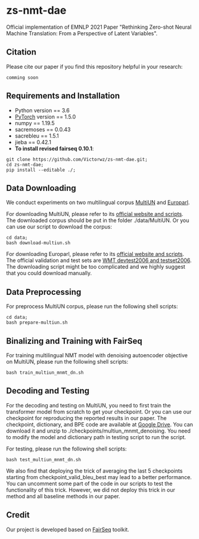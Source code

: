 # zs-nmt-dae
Official implementation of EMNLP 2021 Paper "Rethinking Zero-shot Neural Machine Translation: From a Perspective of Latent Variables". 

## Citation
Please cite our paper if you find this repository helpful in your research:
```
comming soon
```

## Requirements and Installation
* Python version == 3.6
* [PyTorch](http://pytorch.org/) version == 1.5.0
* numpy == 1.19.5
* sacremoses == 0.0.43
* sacrebleu == 1.5.1
* jieba == 0.42.1
* **To install revised fairseq 0.10.1**:
```
git clone https://github.com/Victorwz/zs-nmt-dae.git;
cd zs-nmt-dae;
pip install --editable ./;
```

## Data Downloading
We conduct experiments on two multilingual corpus [MultiUN](https://conferences.unite.un.org/uncorpus) and [Europarl](http://www.statmt.org/europarl/).

For downloading MultiUN, please refer to its [official website and scripts](https://conferences.unite.un.org/UNCORPUS/en/DownloadOverview). The downloaded corpus should be put in the folder ./data/MultiUN. Or you can use our script to download the corpus:
```
cd data;
bash download-multiun.sh
```

For downloading Europarl, please refer to its [official website and scripts](http://www.statmt.org/europarl/). The official validation and test sets are [WMT devtest2006 and testset2006](http://matrix.statmt.org/test_sets/list). The downloading script might be too complicated and we highly suggest that you could download manually.

## Data Preprocessing
For preprocess MultiUN corpus, please run the following shell scripts:
```
cd data;
bash prepare-multiun.sh
```

## Binalizing and Training with FairSeq
For training multilingual NMT model with denoising autoencoder objective on MultiUN, please run the following shell scripts:
```
bash train_multiun_mnmt_dn.sh
```

## Decoding and Testing
For the decoding and testing on MultiUN, you need to first train the transformer model from scratch to get your checkpoint. Or you can use our checkpoint for reproducing the reported results in our paper.
The checkpoint, dictionary, and BPE code are available at [Google Drive](https://drive.google.com/file/d/1HtJ01SRm69rtN6JyZkspilamfO3YjIeD/view?usp=sharing). You can download it and unzip to ./checkpoints/multiun_mnmt_denoising. You need to modify the model and dictionary path in testing script to run the script.

For testing, please run the following shell scripts:
```
bash test_multiun_mnmt_dn.sh
```

We also find that deploying the trick of averaging the last 5 checkpoints starting from checkpoint_valid_bleu_best may lead to a better performance. You can uncomment some part of the code in our scripts to test the functionality of this trick. However, we did not deploy this trick in our method and all baseline methods in our paper.

## Credit
Our project is developed based on [FairSeq](https://github.com/pytorch/fairseq) toolkit.